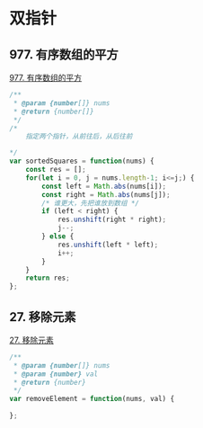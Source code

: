 # 双指针

## 977. 有序数组的平方

[977. 有序数组的平方](https://leetcode-cn.com/problems/squares-of-a-sorted-array/)

```js
/**
 * @param {number[]} nums
 * @return {number[]}
 */
/* 
    指定两个指针，从前往后，从后往前

*/
var sortedSquares = function(nums) {
    const res = [];
    for(let i = 0, j = nums.length-1; i<=j;) {
        const left = Math.abs(nums[i]);
        const right = Math.abs(nums[j]);
        /* 谁更大，先把谁放到数组 */
        if (left < right) {
            res.unshift(right * right);
            j--;
        } else {
            res.unshift(left * left);
            i++;
        }
    }
    return res;
};
```

## 27. 移除元素

[27. 移除元素](https://leetcode-cn.com/problems/remove-element/)

```js
/**
 * @param {number[]} nums
 * @param {number} val
 * @return {number}
 */
var removeElement = function(nums, val) {
    
};
```